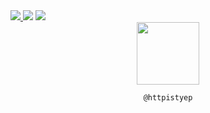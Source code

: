<a href="https://twitter.com/ClarkDoesTech" target="_blank">
	<img src="https://badgen.net/badge/icon/twitter?icon=twitter&label" />
</a>

<img src="https://img.shields.io/twitch/status/jclarkie_?style=social" />

<img src="https://img.shields.io/youtube/channel/subscribers/UCJuvgoQJSfDXgPu5lOrRCYg?style=social" />

<div align='center'>
  <a href="https://tiktok.com/@httpistyep" target="_blank">
    <img src="https://cdn.worldvectorlogo.com/logos/tiktok-1.svg" height="100" />
  </a>
  
  `@httpistyep`
</div>
